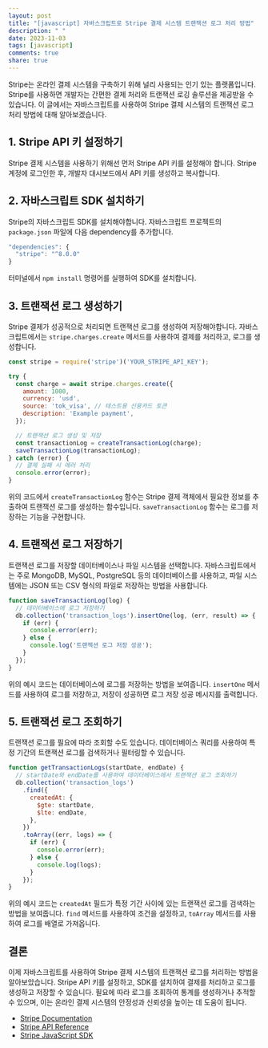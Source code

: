 ```yaml
---
layout: post
title: "[javascript] 자바스크립트로 Stripe 결제 시스템 트랜잭션 로그 처리 방법"
description: " "
date: 2023-11-03
tags: [javascript]
comments: true
share: true
---
```


Stripe는 온라인 결제 시스템을 구축하기 위해 널리 사용되는 인기 있는 플랫폼입니다. Stripe를 사용하면 개발자는 간편한 결제 처리와 트랜잭션 로깅 솔루션을 제공받을 수 있습니다. 이 글에서는 자바스크립트를 사용하여 Stripe 결제 시스템의 트랜잭션 로그 처리 방법에 대해 알아보겠습니다.

## 1. Stripe API 키 설정하기
Stripe 결제 시스템을 사용하기 위해선 먼저 Stripe API 키를 설정해야 합니다. Stripe 계정에 로그인한 후, 개발자 대시보드에서 API 키를 생성하고 복사합니다.

## 2. 자바스크립트 SDK 설치하기
Stripe의 자바스크립트 SDK를 설치해야합니다. 자바스크립트 프로젝트의 `package.json` 파일에 다음 dependency를 추가합니다.

```javascript
"dependencies": {
  "stripe": "^8.0.0"
}
```

터미널에서 `npm install` 명령어를 실행하여 SDK를 설치합니다.

## 3. 트랜잭션 로그 생성하기
Stripe 결제가 성공적으로 처리되면 트랜잭션 로그를 생성하여 저장해야합니다. 자바스크립트에서는 `stripe.charges.create` 메서드를 사용하여 결제를 처리하고, 로그를 생성합니다.

```javascript
const stripe = require('stripe')('YOUR_STRIPE_API_KEY');

try {
  const charge = await stripe.charges.create({
    amount: 1000,
    currency: 'usd',
    source: 'tok_visa', // 테스트용 신용카드 토큰
    description: 'Example payment',
  });

  // 트랜잭션 로그 생성 및 저장
  const transactionLog = createTransactionLog(charge);
  saveTransactionLog(transactionLog);
} catch (error) {
  // 결제 실패 시 에러 처리
  console.error(error);
}
```

위의 코드에서 `createTransactionLog` 함수는 Stripe 결제 객체에서 필요한 정보를 추출하여 트랜잭션 로그를 생성하는 함수입니다. `saveTransactionLog` 함수는 로그를 저장하는 기능을 구현합니다.

## 4. 트랜잭션 로그 저장하기
트랜잭션 로그를 저장할 데이터베이스나 파일 시스템을 선택합니다. 자바스크립트에서는 주로 MongoDB, MySQL, PostgreSQL 등의 데이터베이스를 사용하고, 파일 시스템에는 JSON 또는 CSV 형식의 파일로 저장하는 방법을 사용합니다.

```javascript
function saveTransactionLog(log) {
  // 데이터베이스에 로그 저장하기
  db.collection('transaction_logs').insertOne(log, (err, result) => {
    if (err) {
      console.error(err);
    } else {
      console.log('트랜잭션 로그 저장 성공');
    }
  });
}
```

위의 예시 코드는 데이터베이스에 로그를 저장하는 방법을 보여줍니다. `insertOne` 메서드를 사용하여 로그를 저장하고, 저장이 성공하면 로그 저장 성공 메시지를 출력합니다.

## 5. 트랜잭션 로그 조회하기
트랜잭션 로그를 필요에 따라 조회할 수도 있습니다. 데이터베이스 쿼리를 사용하여 특정 기간의 트랜잭션 로그를 검색하거나 필터링할 수 있습니다.

```javascript
function getTransactionLogs(startDate, endDate) {
  // startDate와 endDate를 사용하여 데이터베이스에서 트랜잭션 로그 조회하기
  db.collection('transaction_logs')
    .find({
      createdAt: {
        $gte: startDate,
        $lte: endDate,
      },
    })
    .toArray((err, logs) => {
      if (err) {
        console.error(err);
      } else {
        console.log(logs);
      }
    });
}
```

위의 예시 코드는 `createdAt` 필드가 특정 기간 사이에 있는 트랜잭션 로그를 검색하는 방법을 보여줍니다. `find` 메서드를 사용하여 조건을 설정하고, `toArray` 메서드를 사용하여 로그를 배열로 가져옵니다.

## 결론
이제 자바스크립트를 사용하여 Stripe 결제 시스템의 트랜잭션 로그를 처리하는 방법을 알아보았습니다. Stripe API 키를 설정하고, SDK를 설치하여 결제를 처리하고 로그를 생성하고 저장할 수 있습니다. 필요에 따라 로그를 조회하여 통계를 생성하거나 추적할 수 있으며, 이는 온라인 결제 시스템의 안정성과 신뢰성을 높이는 데 도움이 됩니다.

- [Stripe Documentation](https://stripe.com/docs)
- [Stripe API Reference](https://stripe.com/docs/api)
- [Stripe JavaScript SDK](https://stripe.com/docs/js)